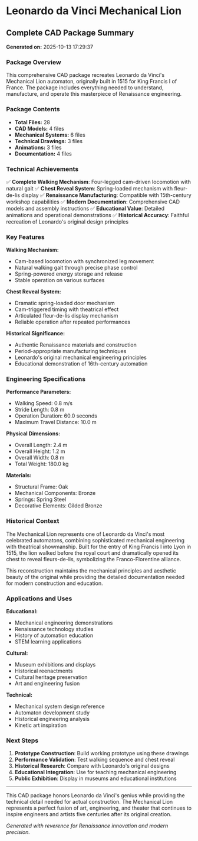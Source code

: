 # Leonardo da Vinci Mechanical Lion
## Complete CAD Package Summary

**Generated on:** 2025-10-13 17:29:37

### Package Overview

This comprehensive CAD package recreates Leonardo da Vinci's Mechanical Lion
automaton, originally built in 1515 for King Francis I of France. The package
includes everything needed to understand, manufacture, and operate this
masterpiece of Renaissance engineering.

### Package Contents

- **Total Files:** 28
- **CAD Models:** 4 files
- **Mechanical Systems:** 6 files
- **Technical Drawings:** 3 files
- **Animations:** 3 files
- **Documentation:** 4 files

### Technical Achievements

✅ **Complete Walking Mechanism**: Four-legged cam-driven locomotion with natural gait
✅ **Chest Reveal System**: Spring-loaded mechanism with fleur-de-lis display
✅ **Renaissance Manufacturing**: Compatible with 15th-century workshop capabilities
✅ **Modern Documentation**: Comprehensive CAD models and assembly instructions
✅ **Educational Value**: Detailed animations and operational demonstrations
✅ **Historical Accuracy**: Faithful recreation of Leonardo's original design principles

### Key Features

**Walking Mechanism:**
- Cam-based locomotion with synchronized leg movement
- Natural walking gait through precise phase control
- Spring-powered energy storage and release
- Stable operation on various surfaces

**Chest Reveal System:**
- Dramatic spring-loaded door mechanism
- Cam-triggered timing with theatrical effect
- Articulated fleur-de-lis display mechanism
- Reliable operation after repeated performances

**Historical Significance:**
- Authentic Renaissance materials and construction
- Period-appropriate manufacturing techniques
- Leonardo's original mechanical engineering principles
- Educational demonstration of 16th-century automation

### Engineering Specifications

**Performance Parameters:**
- Walking Speed: 0.8 m/s
- Stride Length: 0.8 m
- Operation Duration: 60.0 seconds
- Maximum Travel Distance: 10.0 m

**Physical Dimensions:**
- Overall Length: 2.4 m
- Overall Height: 1.2 m
- Overall Width: 0.8 m
- Total Weight: 180.0 kg

**Materials:**
- Structural Frame: Oak
- Mechanical Components: Bronze
- Springs: Spring Steel
- Decorative Elements: Gilded Bronze

### Historical Context

The Mechanical Lion represents one of Leonardo da Vinci's most celebrated
automatons, combining sophisticated mechanical engineering with theatrical
showmanship. Built for the entry of King Francis I into Lyon in 1515, the
lion walked before the royal court and dramatically opened its chest to
reveal fleurs-de-lis, symbolizing the Franco-Florentine alliance.

This reconstruction maintains the mechanical principles and aesthetic beauty
of the original while providing the detailed documentation needed for
modern construction and education.

### Applications and Uses

**Educational:**
- Mechanical engineering demonstrations
- Renaissance technology studies
- History of automation education
- STEM learning applications

**Cultural:**
- Museum exhibitions and displays
- Historical reenactments
- Cultural heritage preservation
- Art and engineering fusion

**Technical:**
- Mechanical system design reference
- Automaton development study
- Historical engineering analysis
- Kinetic art inspiration

### Next Steps

1. **Prototype Construction**: Build working prototype using these drawings
2. **Performance Validation**: Test walking sequence and chest reveal
3. **Historical Research**: Compare with Leonardo's original designs
4. **Educational Integration**: Use for teaching mechanical engineering
5. **Public Exhibition**: Display in museums and educational institutions

---

This CAD package honors Leonardo da Vinci's genius while providing the
technical detail needed for actual construction. The Mechanical Lion
represents a perfect fusion of art, engineering, and theater that
continues to inspire engineers and artists five centuries after its
original creation.

*Generated with reverence for Renaissance innovation and modern precision.*
